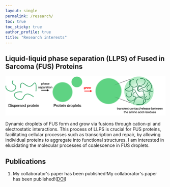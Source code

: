```yaml
---
layout: single
permalink: /research/
toc: true
toc_sticky: true
author_profile: true
title: "Research interests"
---
```

## Liquid-liquid phase separation (LLPS) of Fused in Sarcoma (FUS) Proteins
![LLPS](/assets/images/research/research_LLPS_1.png)

Dynamic droplets of FUS form and grow via fusions through cation-pi and electrostatic interactions. This process of LLPS is crucial for FUS proteins, facilitating cellular processes such as transcription and repair, by allowing individual proteins to aggregate into functional structures. I am 
interested in elucidating the molecular processes of coalescence in FUS droplets.

## Publications
1. My collaborator's paper has been published!My collaborator's paper has been published!(<a href="https://doi.org/10.1016/j.jcis.2025.138609">DOI</a>)